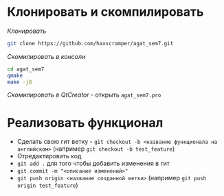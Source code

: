 # Клонировать и скомпилировать

*Клонировать*

```bash
git clone https://github.com/haxscramper/agat_sem7.git
```

*Скомилировать в консоли*

```bash
cd agat_sem7
qmake
make -j8
```

*Скомилировать в QtCreator* - открыть `agat_sem7.pro`

# Реализовать функционал

- Сделать свою гит ветку - `git checkout -b <название функционала на
  английском>` (например `git checkout -b test_feature`)
- Отредактировать код
- `git add .` для того чтобы добавить изменения в гит
- `git commit -m "<описание изменений>"`
- `git push origin <название созданной ветки>` (например `git push origin
  test_feature`)

